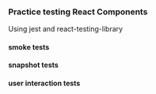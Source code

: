 ### Practice testing React Components
Using jest and react-testing-library

#### smoke tests

####  snapshot tests

####  user interaction tests
